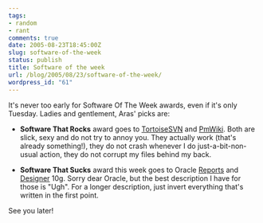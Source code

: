 ```yaml
---
tags:
- random
- rant
comments: true
date: 2005-08-23T18:45:00Z
slug: software-of-the-week
status: publish
title: Software of the week
url: /blog/2005/08/23/software-of-the-week/
wordpress_id: "61"
---
```


It's never too early for Software Of The Week awards, even if it's only Tuesday. Ladies and gentlement, Aras' picks are:

  
* **Software That Rocks** award goes to [TortoiseSVN](http://tortoisesvn.tigris.org/) and [PmWiki](http://www.pmwiki.org/). Both are slick, sexy and do not try to annoy you. They actually work (that's already something!), they do not crash whenever I do just-a-bit-non-usual action, they do not corrupt my files behind my back.

* **Software That Sucks** award this week goes to Oracle [Reports](http://www.oracle.com/technology/products/reports/index.html) and [Designer](http://www.oracle.com/technology/products/designer/index.html) 10g. Sorry dear Oracle, but the best description I have for those is "Ugh". For a longer description, just invert everything that's written in the first point.

See you later!

